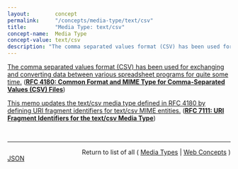 ```yaml
---
layout:        concept
permalink:     "/concepts/media-type/text/csv"
title:         "Media Type: text/csv"
concept-name:  Media Type
concept-value: text/csv
description: "The comma separated values format (CSV) has been used for exchanging and converting data between various spreadsheet programs for quite some time."
---
```


[The comma separated values format (CSV) has been used for exchanging and converting data between various spreadsheet programs for quite some time.](https://datatracker.ietf.org/doc/html/rfc4180#section-1 "Read documentation for Media Type &#34;text/csv&#34;") (**[RFC 4180: Common Format and MIME Type for Comma-Separated Values (CSV) Files](/specs/IETF/RFC/4180 "This RFC documents the format used for Comma-Separated Values (CSV) files and registers the associated MIME type &#34;text/csv&#34;.")**)

[This memo updates the text/csv media type defined in RFC 4180 by defining URI fragment identifiers for text/csv MIME entities.](https://datatracker.ietf.org/doc/html/rfc7111#section-1 "Read documentation for Media Type &#34;text/csv&#34;") (**[RFC 7111: URI Fragment Identifiers for the text/csv Media Type](/specs/IETF/RFC/7111 "This memo defines URI fragment identifiers for text/csv MIME entities. These fragment identifiers make it possible to refer to parts of a text/csv MIME entity identified by row, column, or cell. Fragment identification can use single items or ranges.")**)

<br/>
<hr/>

<p style="float : left"><a href="./text/csv.json" title="JSON representing this particular Web Concept value">JSON</a></p>
<p style="text-align: right">Return to list of all ( <a href="../media-type/">Media Types</a> | <a href="../">Web Concepts</a> )</p>
